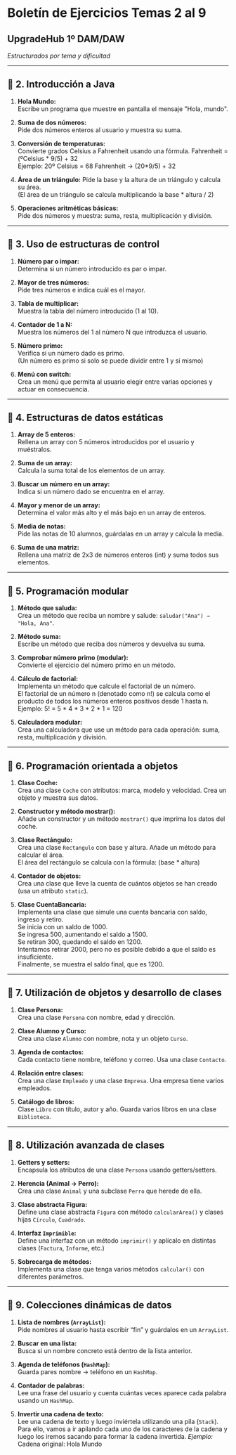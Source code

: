 
#  Boletín de Ejercicios Temas 2 al 9

## UpgradeHub 1º DAM/DAW


_Estructurados por tema y dificultad_

---

## 📄 2. Introducción a Java

1. **Hola Mundo:**  
   Escribe un programa que muestre en pantalla el mensaje "Hola, mundo".

2. **Suma de dos números:**  
   Pide dos números enteros al usuario y muestra su suma.

3. **Conversión de temperaturas:**  
   Convierte grados Celsius a Fahrenheit usando una fórmula. Fahrenheit = (ºCelsius * 9/5) + 32\
   Ejemplo: 20º Celsius = 68 Fahrenheit -> (20*9/5) + 32

4. **Área de un triángulo:**
	Pide la base y la altura de un triángulo y calcula su área.\
	(El área de un triángulo se calcula multiplicando la base * altura / 2)

5. **Operaciones aritméticas básicas:**  
   Pide dos números y muestra: suma, resta, multiplicación y división.

---

## 📄 3. Uso de estructuras de control

1. **Número par o impar:**  
   Determina si un número introducido es par o impar.

2. **Mayor de tres números:**  
   Pide tres números e indica cuál es el mayor.

3. **Tabla de multiplicar:**  
   Muestra la tabla del número introducido (1 al 10).

4. **Contador de 1 a N:**  
   Muestra los números del 1 al número N que introduzca el usuario.

5. **Número primo:**  
   Verifica si un número dado es primo.\
   (Un número es primo si solo se puede dividir entre 1 y sí mismo)


6. **Menú con switch:**  
   Crea un menú que permita al usuario elegir entre varias opciones y actuar en consecuencia.

---

## 📄 4. Estructuras de datos estáticas

1. **Array de 5 enteros:**  
   Rellena un array con 5 números introducidos por el usuario y muéstralos.

2. **Suma de un array:**  
   Calcula la suma total de los elementos de un array.

3. **Buscar un número en un array:**  
   Indica si un número dado se encuentra en el array.

4. **Mayor y menor de un array:**  
   Determina el valor más alto y el más bajo en un array de enteros.

5. **Media de notas:**  
   Pide las notas de 10 alumnos, guárdalas en un array y calcula la media.

6. **Suma de una matriz:**  
   Rellena una matriz de 2x3 de números enteros (int) y suma todos sus elementos.

---

## 📄 5. Programación modular

1. **Método que saluda:**  
   Crea un método que reciba un nombre y salude: `saludar("Ana") → "Hola, Ana"`.

2. **Método suma:**  
   Escribe un método que reciba dos números y devuelva su suma.

3. **Comprobar número primo (modular):**  
   Convierte el ejercicio del número primo en un método.

4. **Cálculo de factorial:**  
    Implementa un método que calcule el factorial de un número.\
    El factorial de un número n (denotado como n!) se calcula como el producto de todos los números enteros positivos desde 1 hasta n.\
    Ejemplo: 5! = 5 * 4 * 3 * 2 * 1 = 120

5. **Calculadora modular:**  
   Crea una calculadora que use un método para cada operación: suma, resta, multiplicación y división.

---

## 📄 6. Programación orientada a objetos

1. **Clase Coche:**  
   Crea una clase `Coche` con atributos: marca, modelo y velocidad. Crea un objeto y muestra sus datos.

2. **Constructor y método mostrar():**  
   Añade un constructor y un método `mostrar()` que imprima los datos del coche.

3. **Clase Rectángulo:**  
	Crea una clase `Rectangulo` con base y altura. Añade un método para calcular el área.\
	El área del rectángulo se calcula con la fórmula: (base * altura)

4. **Contador de objetos:**  
   Crea una clase que lleve la cuenta de cuántos objetos se han creado (usa un atributo `static`).

5. **Clase CuentaBancaria:**  
   Implementa una clase que simule una cuenta bancaria con saldo, ingreso y retiro.\
   Se inicia con un saldo de 1000.\
   Se ingresa 500, aumentando el saldo a 1500.\
   Se retiran 300, quedando el saldo en 1200.\
   Intentamos retirar 2000, pero no es posible debido a que el saldo es insuficiente.\
   Finalmente, se muestra el saldo final, que es 1200.

---

## 📄 7. Utilización de objetos y desarrollo de clases

1. **Clase Persona:**  
   Crea una clase `Persona` con nombre, edad y dirección.

2. **Clase Alumno y Curso:**  
   Crea una clase `Alumno` con nombre, nota y un objeto `Curso`.

3. **Agenda de contactos:**  
   Cada contacto tiene nombre, teléfono y correo. Usa una clase `Contacto`.

4. **Relación entre clases:**  
   Crea una clase `Empleado` y una clase `Empresa`. Una empresa tiene varios empleados.

5. **Catálogo de libros:**  
   Clase `Libro` con título, autor y año. Guarda varios libros en una clase `Biblioteca`.

---

## 📄 8. Utilización avanzada de clases

1. **Getters y setters:**  
   Encapsula los atributos de una clase `Persona` usando getters/setters.

2. **Herencia (Animal → Perro):**  
   Crea una clase `Animal` y una subclase `Perro` que herede de ella.

3. **Clase abstracta Figura:**  
   Define una clase abstracta `Figura` con método `calcularArea()` y clases hijas `Círculo`, `Cuadrado`.

4. **Interfaz `Imprimible`:**  
   Define una interfaz con un método `imprimir()` y aplícalo en distintas clases (`Factura`, `Informe`, etc.)

5. **Sobrecarga de métodos:**  
   Implementa una clase que tenga varios métodos `calcular()` con diferentes parámetros.

---

## 📄 9. Colecciones dinámicas de datos

1. **Lista de nombres (`ArrayList`):**  
   Pide nombres al usuario hasta escribir “fin” y guárdalos en un `ArrayList`.

2. **Buscar en una lista:**  
   Busca si un nombre concreto está dentro de la lista anterior.

3. **Agenda de teléfonos (`HashMap`):**  
   Guarda pares nombre → teléfono en un `HashMap`.

4. **Contador de palabras:**  
   Lee una frase del usuario y cuenta cuántas veces aparece cada palabra usando un `HashMap`.

5. **Invertir una cadena de texto:**  
Lee una cadena de texto y luego inviértela utilizando una pila (`Stack`). Para ello, vamos a ir apilando cada uno de los caracteres de la cadena y luego los iremos sacando para formar la cadena invertida.
_Ejemplo:_
Cadena original: Hola Mundo
